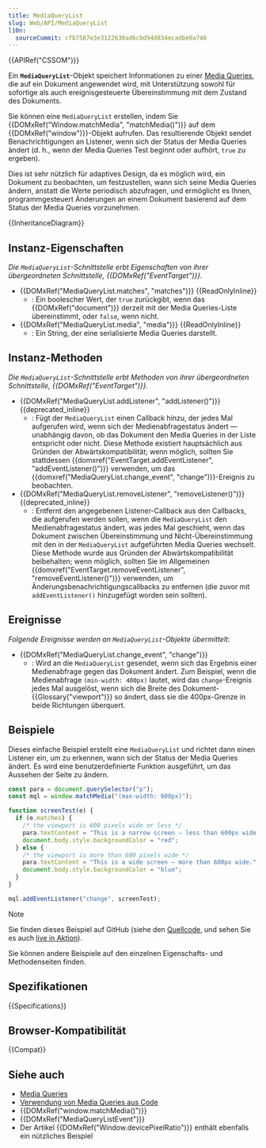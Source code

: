 ```yaml
---
title: MediaQueryList
slug: Web/API/MediaQueryList
l10n:
  sourceCommit: cfb7587e3e3122630ad6cbd94d834ecadbe0a746
---
```


{{APIRef("CSSOM")}}

Ein **`MediaQueryList`**-Objekt speichert Informationen zu einer [Media Queries](/de/docs/Web/CSS/CSS_media_queries), die auf ein Dokument angewendet wird, mit Unterstützung sowohl für sofortige als auch ereignisgesteuerte Übereinstimmung mit dem Zustand des Dokuments.

Sie können eine `MediaQueryList` erstellen, indem Sie {{DOMxRef("Window.matchMedia", "matchMedia()")}} auf dem {{DOMxRef("window")}}-Objekt aufrufen. Das resultierende Objekt sendet Benachrichtigungen an Listener, wenn sich der Status der Media Queries ändert (d. h., wenn der Media Queries Test beginnt oder aufhört, `true` zu ergeben).

Dies ist sehr nützlich für adaptives Design, da es möglich wird, ein Dokument zu beobachten, um festzustellen, wann sich seine Media Queries ändern, anstatt die Werte periodisch abzufragen, und ermöglicht es Ihnen, programmgesteuert Änderungen an einem Dokument basierend auf dem Status der Media Queries vorzunehmen.

{{InheritanceDiagram}}

## Instanz-Eigenschaften

_Die `MediaQueryList`-Schnittstelle erbt Eigenschaften von ihrer übergeordneten Schnittstelle, {{DOMxRef("EventTarget")}}._

- {{DOMxRef("MediaQueryList.matches", "matches")}} {{ReadOnlyInline}}
  - : Ein boolescher Wert, der `true` zurückgibt, wenn das {{DOMxRef("document")}} derzeit mit der Media Queries-Liste übereinstimmt, oder `false`, wenn nicht.
- {{DOMxRef("MediaQueryList.media", "media")}} {{ReadOnlyInline}}
  - : Ein String, der eine serialisierte Media Queries darstellt.

## Instanz-Methoden

_Die `MediaQueryList`-Schnittstelle erbt Methoden von ihrer übergeordneten Schnittstelle, {{DOMxRef("EventTarget")}}._

- {{DOMxRef("MediaQueryList.addListener", "addListener()")}} {{deprecated_inline}}
  - : Fügt der `MediaQueryList` einen Callback hinzu, der jedes Mal aufgerufen wird, wenn sich der Medienabfragestatus ändert — unabhängig davon, ob das Dokument den Media Queries in der Liste entspricht oder nicht. Diese Methode existiert hauptsächlich aus Gründen der Abwärtskompatibilität; wenn möglich, sollten Sie stattdessen {{domxref("EventTarget.addEventListener", "addEventListener()")}} verwenden, um das {{domxref("MediaQueryList.change_event", "change")}}-Ereignis zu beobachten.
- {{DOMxRef("MediaQueryList.removeListener", "removeListener()")}} {{deprecated_inline}}
  - : Entfernt den angegebenen Listener-Callback aus den Callbacks, die aufgerufen werden sollen, wenn die `MediaQueryList` den Medienabfragestatus ändert, was jedes Mal geschieht, wenn das Dokument zwischen Übereinstimmung und Nicht-Übereinstimmung mit den in der `MediaQueryList` aufgeführten Media Queries wechselt. Diese Methode wurde aus Gründen der Abwärtskompatibilität beibehalten; wenn möglich, sollten Sie im Allgemeinen {{domxref("EventTarget.removeEventListener", "removeEventListener()")}} verwenden, um Änderungsbenachrichtigungscallbacks zu entfernen (die zuvor mit `addEventListener()` hinzugefügt worden sein sollten).

## Ereignisse

_Folgende Ereignisse werden an `MediaQueryList`-Objekte übermittelt:_

- {{DOMxRef("MediaQueryList.change_event", "change")}}
  - : Wird an die `MediaQueryList` gesendet, wenn sich das Ergebnis einer Medienabfrage gegen das Dokument ändert. Zum Beispiel, wenn die Medienabfrage `(min-width: 400px)` lautet, wird das `change`-Ereignis jedes Mal ausgelöst, wenn sich die Breite des Dokument-{{Glossary("viewport")}} so ändert, dass sie die 400px-Grenze in beide Richtungen überquert.

## Beispiele

Dieses einfache Beispiel erstellt eine `MediaQueryList` und richtet dann einen Listener ein, um zu erkennen, wann sich der Status der Media Queries ändert. Es wird eine benutzerdefinierte Funktion ausgeführt, um das Aussehen der Seite zu ändern.

```js
const para = document.querySelector("p");
const mql = window.matchMedia("(max-width: 600px)");

function screenTest(e) {
  if (e.matches) {
    /* the viewport is 600 pixels wide or less */
    para.textContent = "This is a narrow screen — less than 600px wide.";
    document.body.style.backgroundColor = "red";
  } else {
    /* the viewport is more than 600 pixels wide */
    para.textContent = "This is a wide screen — more than 600px wide.";
    document.body.style.backgroundColor = "blue";
  }
}

mql.addEventListener("change", screenTest);
```

> [!NOTE]
> Sie finden dieses Beispiel auf GitHub (siehe den [Quellcode](https://github.com/mdn/dom-examples/blob/main/mediaquerylist/index.html), und sehen Sie es auch [live in Aktion](https://mdn.github.io/dom-examples/mediaquerylist/index.html)).

Sie können andere Beispiele auf den einzelnen Eigenschafts- und Methodenseiten finden.

## Spezifikationen

{{Specifications}}

## Browser-Kompatibilität

{{Compat}}

## Siehe auch

- [Media Queries](/de/docs/Web/CSS/CSS_media_queries/Using_media_queries)
- [Verwendung von Media Queries aus Code](/de/docs/Web/CSS/CSS_media_queries/Testing_media_queries)
- {{DOMxRef("window.matchMedia()")}}
- {{DOMxRef("MediaQueryListEvent")}}
- Der Artikel {{DOMxRef("Window.devicePixelRatio")}} enthält ebenfalls ein nützliches Beispiel
